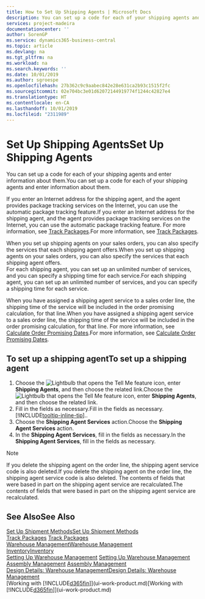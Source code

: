 ```yaml
---
title: How to Set Up Shipping Agents | Microsoft Docs
description: You can set up a code for each of your shipping agents and enter information about them.
services: project-madeira
documentationcenter: ''
author: SorenGP
ms.service: dynamics365-business-central
ms.topic: article
ms.devlang: na
ms.tgt_pltfrm: na
ms.workload: na
ms.search.keywords: ''
ms.date: 10/01/2019
ms.author: sgroespe
ms.openlocfilehash: 27b362c9c9aabec842e28e631ca2b93c1515f2fc
ms.sourcegitcommit: 02e704bc3e01d62072144919774f1244c42827e4
ms.translationtype: HT
ms.contentlocale: en-CA
ms.lasthandoff: 10/01/2019
ms.locfileid: "2311989"
---
```

# <a name="set-up-shipping-agents"></a><span data-ttu-id="6335b-103">Set Up Shipping Agents</span><span class="sxs-lookup"><span data-stu-id="6335b-103">Set Up Shipping Agents</span></span>
<span data-ttu-id="6335b-104">You can set up a code for each of your shipping agents and enter information about them.</span><span class="sxs-lookup"><span data-stu-id="6335b-104">You can set up a code for each of your shipping agents and enter information about them.</span></span>  

<span data-ttu-id="6335b-105">If you enter an Internet address for the shipping agent, and the agent provides package tracking services on the Internet, you can use the automatic package tracking feature.</span><span class="sxs-lookup"><span data-stu-id="6335b-105">If you enter an Internet address for the shipping agent, and the agent provides package tracking services on the Internet, you can use the automatic package tracking feature.</span></span> <span data-ttu-id="6335b-106">For more information, see [Track Packages](sales-how-track-packages.md).</span><span class="sxs-lookup"><span data-stu-id="6335b-106">For more information, see [Track Packages](sales-how-track-packages.md).</span></span>

<span data-ttu-id="6335b-107">When you set up shipping agents on your sales orders, you can also specify the services that each shipping agent offers.</span><span class="sxs-lookup"><span data-stu-id="6335b-107">When you set up shipping agents on your sales orders, you can also specify the services that each shipping agent offers.</span></span>  
<span data-ttu-id="6335b-108">For each shipping agent, you can set up an unlimited number of services, and you can specify a shipping time for each service.</span><span class="sxs-lookup"><span data-stu-id="6335b-108">For each shipping agent, you can set up an unlimited number of services, and you can specify a shipping time for each service.</span></span>  

<span data-ttu-id="6335b-109">When you have assigned a shipping agent service to a sales order line, the shipping time of the service will be included in the order promising calculation, for that line.</span><span class="sxs-lookup"><span data-stu-id="6335b-109">When you have assigned a shipping agent service to a sales order line, the shipping time of the service will be included in the order promising calculation, for that line.</span></span> <span data-ttu-id="6335b-110">For more information, see [Calculate Order Promising Dates](sales-how-to-calculate-order-promising-dates.md).</span><span class="sxs-lookup"><span data-stu-id="6335b-110">For more information, see [Calculate Order Promising Dates](sales-how-to-calculate-order-promising-dates.md).</span></span>

## <a name="to-set-up-a-shipping-agent"></a><span data-ttu-id="6335b-111">To set up a shipping agent</span><span class="sxs-lookup"><span data-stu-id="6335b-111">To set up a shipping agent</span></span>  
1.  <span data-ttu-id="6335b-112">Choose the ![Lightbulb that opens the Tell Me feature](media/ui-search/search_small.png "Tell me what you want to do") icon, enter **Shipping Agents**, and then choose the related link.</span><span class="sxs-lookup"><span data-stu-id="6335b-112">Choose the ![Lightbulb that opens the Tell Me feature](media/ui-search/search_small.png "Tell me what you want to do") icon, enter **Shipping Agents**, and then choose the related link.</span></span>  
2.  <span data-ttu-id="6335b-113">Fill in the fields as necessary.</span><span class="sxs-lookup"><span data-stu-id="6335b-113">Fill in the fields as necessary.</span></span> [!INCLUDE[tooltip-inline-tip](includes/tooltip-inline-tip_md.md)]<span data-ttu-id="6335b-114">.</span><span class="sxs-lookup"><span data-stu-id="6335b-114">.</span></span>  
3.  <span data-ttu-id="6335b-115">Choose the **Shipping Agent Services** action.</span><span class="sxs-lookup"><span data-stu-id="6335b-115">Choose the **Shipping Agent Services** action.</span></span>
4. <span data-ttu-id="6335b-116">In the **Shipping Agent Services**, fill in the fields as necessary.</span><span class="sxs-lookup"><span data-stu-id="6335b-116">In the **Shipping Agent Services**, fill in the fields as necessary.</span></span>

> [!NOTE]  
>  <span data-ttu-id="6335b-117">If you delete the shipping agent on the order line, the shipping agent service code is also deleted.</span><span class="sxs-lookup"><span data-stu-id="6335b-117">If you delete the shipping agent on the order line, the shipping agent service code is also deleted.</span></span> <span data-ttu-id="6335b-118">The contents of fields that were based in part on the shipping agent service are recalculated.</span><span class="sxs-lookup"><span data-stu-id="6335b-118">The contents of fields that were based in part on the shipping agent service are recalculated.</span></span>  

## <a name="see-also"></a><span data-ttu-id="6335b-119">See Also</span><span class="sxs-lookup"><span data-stu-id="6335b-119">See Also</span></span>
[<span data-ttu-id="6335b-120">Set Up Shipment Methods</span><span class="sxs-lookup"><span data-stu-id="6335b-120">Set Up Shipment Methods</span></span>](sales-how-set-up-shipment-methods.md)  
<span data-ttu-id="6335b-121">[Track Packages](sales-how-track-packages.md)  </span><span class="sxs-lookup"><span data-stu-id="6335b-121">[Track Packages](sales-how-track-packages.md)  </span></span>  
[<span data-ttu-id="6335b-122">Warehouse Management</span><span class="sxs-lookup"><span data-stu-id="6335b-122">Warehouse Management</span></span>](warehouse-manage-warehouse.md)  
[<span data-ttu-id="6335b-123">Inventory</span><span class="sxs-lookup"><span data-stu-id="6335b-123">Inventory</span></span>](inventory-manage-inventory.md)  
<span data-ttu-id="6335b-124">[Setting Up Warehouse Management](warehouse-setup-warehouse.md)   </span><span class="sxs-lookup"><span data-stu-id="6335b-124">[Setting Up Warehouse Management](warehouse-setup-warehouse.md)   </span></span>  
<span data-ttu-id="6335b-125">[Assembly Management](assembly-assemble-items.md)  </span><span class="sxs-lookup"><span data-stu-id="6335b-125">[Assembly Management](assembly-assemble-items.md)  </span></span>  
[<span data-ttu-id="6335b-126">Design Details: Warehouse Management</span><span class="sxs-lookup"><span data-stu-id="6335b-126">Design Details: Warehouse Management</span></span>](design-details-warehouse-management.md)  
<span data-ttu-id="6335b-127">[Working with [!INCLUDE[d365fin](includes/d365fin_md.md)]](ui-work-product.md)</span><span class="sxs-lookup"><span data-stu-id="6335b-127">[Working with [!INCLUDE[d365fin](includes/d365fin_md.md)]](ui-work-product.md)</span></span>  
